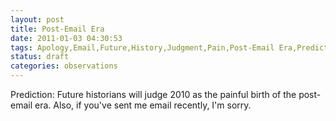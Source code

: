 ```yaml
---
layout: post
title: Post-Email Era
date: 2011-01-03 04:30:53
tags: Apology,Email,Future,History,Judgment,Pain,Post-Email Era,Prediction
status: draft
categories: observations
---
```


Prediction: Future historians will judge 2010 as the painful birth of the
post-email era. Also, if you've sent me email recently, I'm sorry.





